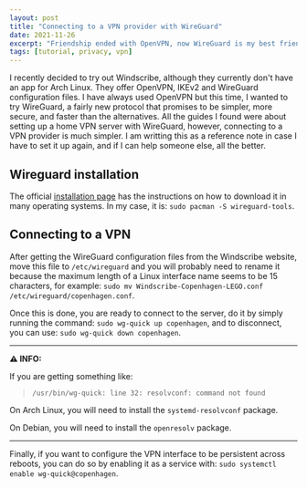 ```yaml
---
layout: post
title: "Connecting to a VPN provider with WireGuard"
date: 2021-11-26
excerpt: "Friendship ended with OpenVPN, now WireGuard is my best friend!"
tags: [tutorial, privacy, vpn]
---
```


I recently decided to try out Windscribe, although they currently don't have an app for Arch Linux. They offer OpenVPN, IKEv2 and WireGuard configuration files. I have always used OpenVPN but this time, I wanted to try WireGuard, a fairly new protocol that promises to be simpler, more secure, and faster than the alternatives. All the guides I found were about setting up a home VPN server with WireGuard, however, connecting to a VPN provider is much simpler. I am writting this as a reference note in case I have to set it up again, and if I can help someone else, all the better.

## Wireguard installation

The official [installation page](https://www.wireguard.com/install/) has the instructions on how to download it in many operating systems. In my case, it is: `sudo pacman -S wireguard-tools`.

## Connecting to a VPN

After getting the WireGuard configuration files from the Windscribe website, move this file to `/etc/wireguard` and you will probably need to rename it because the maximum length of a Linux interface name seems to be 15 characters, for example: `sudo mv Windscribe-Copenhagen-LEGO.conf /etc/wireguard/copenhagen.conf`.

Once this is done, you are ready to connect to the server, do it by simply running the command: `sudo wg-quick up copenhagen`, and to disconnect, you can use: `sudo wg-quick down copenhagen`.

---
**⚠ INFO:**

If you are getting something like:

> `/usr/bin/wg-quick: line 32: resolvconf: command not found`

On Arch Linux, you will need to install the `systemd-resolvconf` package.

On Debian, you will need to install the `openresolv` package.

---

Finally, if you want to configure the VPN interface to be persistent across reboots, you can do so by enabling it as a service with: `sudo systemctl enable wg-quick@copenhagen`.

